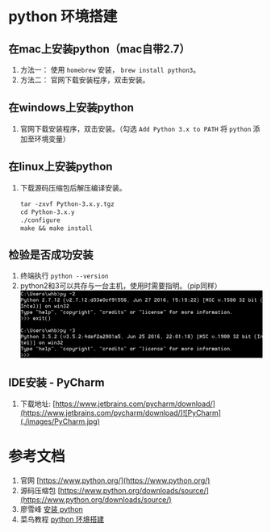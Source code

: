 # python 环境搭建
## 在mac上安装python（mac自带2.7）
1. 方法一： 使用 `homebrew` 安装， `brew install python3`。
1. 方法二： 官网下载安装程序，双击安装。

## 在windows上安装python
1. 官网下载安装程序，双击安装。（勾选 `Add Python 3.x to PATH` 将 `python` 添加至环境变量）

## 在linux上安装python
1. 下载源码压缩包后解压编译安装。
	```
	tar -zxvf Python-3.x.y.tgz
	cd Python-3.x.y
	./configure
	make && make install
	```

## 检验是否成功安装
1. 终端执行 `python --version`
1. python2和3可以共存与一台主机，使用时需要指明。（pip同样）
![python2和3共存](./images/py23.PNG)

## IDE安装 - PyCharm
1. 下载地址: [https://www.jetbrains.com/pycharm/download/](https://www.jetbrains.com/pycharm/download/)![PyCharm](./images/PyCharm.jpg)

# 参考文档
1. 官网 [https://www.python.org/](https://www.python.org/)
1. 源码压缩包 [https://www.python.org/downloads/source/](https://www.python.org/downloads/source/)
1. 廖雪峰 [安装 python](https://www.liaoxuefeng.com/wiki/897692888725344/897692941155968)
2. 菜鸟教程 [python 环境搭建](https://www.runoob.com/python3/python3-install.html)
